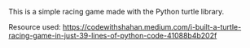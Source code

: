 This is a simple racing game made with the Python turtle library.

Resource used: https://codewithshahan.medium.com/i-built-a-turtle-racing-game-in-just-39-lines-of-python-code-41088b4b202f

